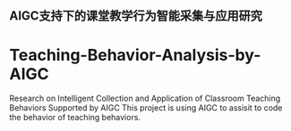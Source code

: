 ## AIGC支持下的课堂教学行为智能采集与应用研究


# Teaching-Behavior-Analysis-by-AIGC
Research on Intelligent Collection and Application of Classroom Teaching Behaviors Supported by AIGC
This project is using AIGC to assisit to code the behavior of teaching behaviors.
